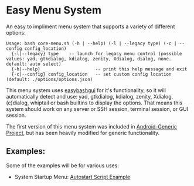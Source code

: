 # Easy Menu System

An easy to impliment menu system that supports a variety of different options:

    Usage: bash core-menu.sh (-h | --help) (-l | --legacy type) (-c | --config config_location)
      {-l|--legacy} type    -- launch for legacy menu control (possible values: yad, gtkdialog, kdialog, zenity, Xdialog, dialog, none. default: auto select)
      {-h|--help}                     -- print this help message and exit
      {-c|--config} config_location   -- set custom config location (default: ./options/options.json)

This menu system uses [easybashgui](https://sites.google.com/site/easybashgui/) for it's functionality, so it will automatically detect and use: yad, gtkdialog, kdialog, zenity, Xdialog, (c)dialog, whiptail or bash builtins to display the options. That means this system should work on any server or SSH session, terminal session, or GUI session. 

The first version of this menu system was included in [Android-Generic Project](https://github.com/android-generic/vendor_ag), but has been heavily modified for generic functionality.  

## Examples:

Some of the examples will be for various uses:

 - System Startup Menu: [Autostart Script Example](https://github.com/electrikjesus/easy-menu-system/tree/master/configs/startup-script#autostart-script-example)
